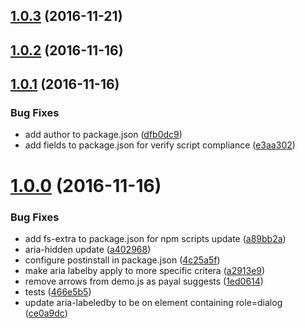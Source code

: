 <a name="1.0.3"></a>
## [1.0.3](https://github.com/Pearson-Higher-Ed/text-modal/compare/v1.0.2...v1.0.3) (2016-11-21)



<a name="1.0.2"></a>
## [1.0.2](https://github.com/Pearson-Higher-Ed/text-modal/compare/v1.0.1...v1.0.2) (2016-11-16)



<a name="1.0.1"></a>
## [1.0.1](https://github.com/Pearson-Higher-Ed/text-modal/compare/v1.0.0...v1.0.1) (2016-11-16)


### Bug Fixes

* add author to package.json ([dfb0dc9](https://github.com/Pearson-Higher-Ed/text-modal/commit/dfb0dc9))
* add fields to package.json for verify script compliance ([e3aa302](https://github.com/Pearson-Higher-Ed/text-modal/commit/e3aa302))



<a name="1.0.0"></a>
# [1.0.0](https://github.com/Pearson-Higher-Ed/text-modal/compare/a402968...v1.0.0) (2016-11-16)


### Bug Fixes

* add fs-extra to package.json for npm scripts update ([a89bb2a](https://github.com/Pearson-Higher-Ed/text-modal/commit/a89bb2a))
* aria-hidden update ([a402968](https://github.com/Pearson-Higher-Ed/text-modal/commit/a402968))
* configure postinstall in package.json ([4c25a5f](https://github.com/Pearson-Higher-Ed/text-modal/commit/4c25a5f))
* make aria labelby apply to more specific critera ([a2913e9](https://github.com/Pearson-Higher-Ed/text-modal/commit/a2913e9))
* remove arrows from demo.js as payal suggests ([1ed0614](https://github.com/Pearson-Higher-Ed/text-modal/commit/1ed0614))
* tests ([466e5b5](https://github.com/Pearson-Higher-Ed/text-modal/commit/466e5b5))
* update aria-labeledby to be on element containing role=dialog ([ce0a9dc](https://github.com/Pearson-Higher-Ed/text-modal/commit/ce0a9dc))



